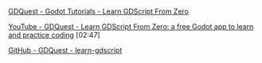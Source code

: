 
[GDQuest - Godot Tutorials - Learn GDScript From Zero](https://gdquest.com/tutorial/godot/learning-paths/learn-gdscript-from-zero/)  

[YouTube - GDQuest - Learn GDScript From Zero: a free Godot app to learn and practice coding](https://youtu.be/GmWZ19Uw77o) [02:47]  

[GitHub - GDQuest - learn-gdscript](https://github.com/GDQuest/learn-gdscript)  

